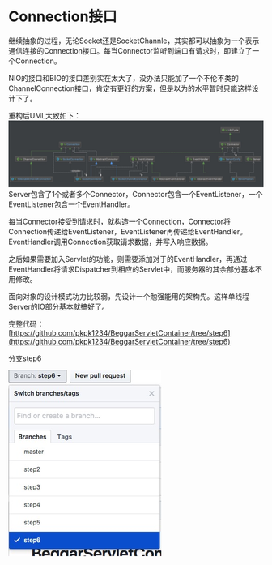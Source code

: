 # Connection接口

继续抽象的过程，无论Socket还是SocketChannle，其实都可以抽象为一个表示通信连接的Connection接口。每当Connector监听到端口有请求时，即建立了一个Connection。

NIO的接口和BIO的接口差别实在太大了，没办法只能加了一个不伦不类的ChannelConnection接口，肯定有更好的方案，但是以为的水平暂时只能这样设计下了。

重构后UML大致如下：![](/assets/UML.jpg)Server包含了1个或者多个Connector，Connector包含一个EventListener，一个EventListener包含一个EventHandler。

每当Connector接受到请求时，就构造一个Connection，Connector将Connection传递给EventListener，EventListener再传递给EventHandler。EventHandler调用Connection获取请求数据，并写入响应数据。

之后如果需要加入Servlet的功能，则需要添加对于的EventHandler，再通过EventHandler将请求Dispatcher到相应的Servlet中，而服务器的其余部分基本不用修改。

面向对象的设计模式功力比较弱，先设计一个勉强能用的架构先。这样单线程Server的IO部分基本就搞好了。

完整代码：[https://github.com/pkpk1234/BeggarServletContainer/tree/step6](https://github.com/pkpk1234/BeggarServletContainer/tree/step6)

分支step6

![](/assets/git-br-step6.jpg)

